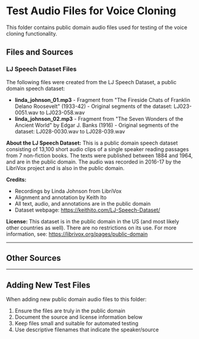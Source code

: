 # Test Audio Files for Voice Cloning

This folder contains public domain audio files used for testing of the voice cloning functionality.

## Files and Sources

### LJ Speech Dataset Files

The following files were created from the LJ Speech Dataset, a public domain 
speech dataset:

- **linda_johnson_01.mp3** - Fragment from "The Fireside Chats of Franklin Delano Roosevelt" (1933-42) - Original segments of the dataset: LJ023-0051.wav to LJ023-058.wav
- **linda_johnson_02.mp3** - Fragment from "The Seven Wonders of the Ancient World" by Edgar J. Banks (1916) - Original segments of the dataset: LJ028-0030.wav to LJ028-039.wav

**About the LJ Speech Dataset:**
This is a public domain speech dataset consisting of 13,100 short audio clips of a single speaker reading passages from 7 non-fiction books. The texts were published between 1884 and 1964, and are in the public domain. The audio was recorded in 2016-17 by the LibriVox project and is also in the public domain.

**Credits:**
- Recordings by Linda Johnson from LibriVox
- Alignment and annotation by Keith Ito
- All text, audio, and annotations are in the public domain
- Dataset webpage: https://keithito.com/LJ-Speech-Dataset/

**License:**
This dataset is in the public domain in the US (and most likely other countries as well). There are no restrictions on its use. For more information, see: https://librivox.org/pages/public-domain

---

## Other Sources

<!-- Add new public domain sources here as they are added -->

---

## Adding New Test Files

When adding new public domain audio files to this folder:

1. Ensure the files are truly in the public domain
2. Document the source and license information below
3. Keep files small and suitable for automated testing
4. Use descriptive filenames that indicate the speaker/source
